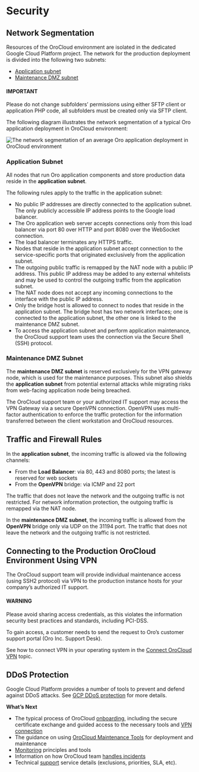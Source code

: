 <!-- meta: description = Guidance on security settings options, network segmentation, traffic and firewall rules, and DDoS protection for the OroCloud administrators -->

<a id="cloud-security"></a>

# Security

## Network Segmentation

Resources of the OroCloud environment are isolated in the dedicated Google Cloud Platform project. The network for the production deployment is divided into the following two subnets:

* [Application subnet]()
* [Maintenance DMZ subnet]()

#### IMPORTANT
Please do not change subfolders’ permissions using either SFTP client or application PHP code, all subfolders must be created only via SFTP client.

The following diagram illustrates the network segmentation of a typical Oro application deployment in OroCloud environment:

![The network segmentation of an average Oro application deployment in OroCloud environment](cloud/img/production_network_highlevel_public_diagram.png)

### Application Subnet

All nodes that run Oro application components and store production data reside in the **application subnet**.

The following rules apply to the traffic in the application subnet:

* No public IP addresses are directly connected to the application subnet. The only publicly accessible IP address points to the Google load balancer.
* The Oro application web server accepts connections only from this load balancer via port 80 over HTTP and port 8080 over the WebSocket connection.
* The load balancer terminates any HTTPS traffic.
* Nodes that reside in the application subnet accept connection to the service-specific ports that originated exclusively from the application subnet.
* The outgoing public traffic is remapped by the NAT node with a public IP address. This public IP address may be added to any external whitelists and may be used to control the outgoing traffic from the application subnet.
* The NAT node does not accept any incoming connections to the interface with the public IP address.
* Only the bridge host is allowed to connect to nodes that reside in the application subnet. The bridge host has two network interfaces; one is connected to the application subnet, the other one is linked to the maintenance DMZ subnet.
* To access the application subnet and perform application maintenance, the OroCloud support team uses the connection via the Secure Shell (SSH) protocol.

### Maintenance DMZ Subnet

The **maintenance DMZ subnet** is reserved exclusively for the VPN gateway node, which is used for the maintenance purposes. This subnet also shields the **application subnet** from potential external attacks while migrating risks from web-facing application node being breached.

The OroCloud support team or your authorized IT support may access the VPN Gateway via a secure OpenVPN connection. OpenVPN uses multi-factor authentication to enforce the traffic protection for the information transferred between the client workstation and OroCloud resources.

## Traffic and Firewall Rules

In the **application subnet**, the incoming traffic is allowed via the following channels:

* From the **Load Balancer**: via 80, 443 and 8080 ports; the latest is reserved for web sockets
* From the **OpenVPN** bridge: via ICMP and 22 port

The traffic that does not leave the network and the outgoing traffic is not restricted. For network information protection, the outgoing traffic is remapped via the NAT node.

In the **maintenance DMZ subnet**, the incoming traffic is allowed from the **OpenVPN** bridge only via UDP on the 31194 port. The traffic that does not leave the network and the outgoing traffic is not restricted.

## Connecting to the Production OroCloud Environment Using VPN

The OroCloud support team will provide individual maintenance access (using SSH2 protocol) via VPN to the production instance hosts for your company’s authorized IT support.

#### WARNING
Please avoid sharing access credentials, as this violates the information security best practices and standards, including PCI-DSS.

To gain access, a customer needs to send the request to Oro’s customer support portal (Oro Inc. Support Desk).

See how to connect VPN in your operating system in the [Connect OroCloud VPN](connect-vpn.md#cloud-connect-vpn) topic.

## DDoS Protection

Google Cloud Platform provides a number of tools to prevent and defend against DDoS attacks.
See <a href="https://cloud.google.com/files/GCPDDoSprotection-04122016.pdf" target="_blank">GCP DDoS protection</a> for more details.

**What’s Next**

* The typical process of OroCloud [onboarding](onboarding/index.md#cloud-onboarding), including the secure certificate exchange and guided access to the necessary tools and [VPN connection](connect-vpn.md#cloud-connect-vpn)
* The guidance on using [OroCloud Maintenance Tools](maintenance/index.md#cloud-maintenance) for deployment and maintenance
* [Monitoring](monitoring.md#cloud-monitoring) principles and tools
* Information on how OroCloud team [handles incidents](monitoring.md#cloud-monitoring)
* Technical [support](support.md#cloud-support) service details (exclusions, priorities, SLA, etc).
